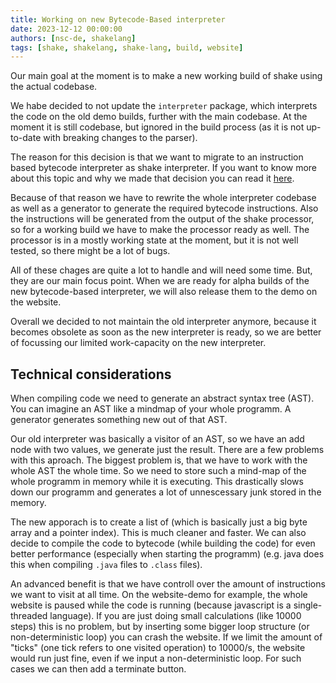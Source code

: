 ```yaml
---
title: Working on new Bytecode-Based interpreter
date: 2023-12-12 00:00:00
authors: [nsc-de, shakelang]
tags: [shake, shakelang, shake-lang, build, website]
---
```


Our main goal at the moment is to make a new working build of shake using the actual codebase. 

We habe decided to not update the `interpreter` package, which interprets the code on the old demo builds, further with the main 
codebase. At the moment it is still codebase, but ignored in the build process (as it is not up-to-date with breaking changes to the 
parser). 

The reason for this decision is that we want to migrate to an instruction based bytecode interpreter as shake interpreter. If you want to know more about this topic and why we made that decision you can read it [here](#technical-considerations).

Because of that reason we have to rewrite the whole interpreter codebase as well as a generator to generate the required bytecode
instructions. Also the instructions will be generated from the output of the shake processor, so for a working build we have to
make the processor ready as well. The processor is in a mostly working state at the moment, but it is not well tested, so there might
be a lot of bugs. 

All of these chages are quite a lot to handle and will need some time. But, they are our main focus point.
When we are ready for alpha builds of the new bytecode-based interpreter, we will also release them to the demo on the website.

Overall we decided to not maintain the old interpreter anymore, because it becomes obsolete as soon as the new interpreter is ready, so
we are better of focussing our limited work-capacity on the new interpreter.

## Technical considerations

When compiling code we need to generate an abstract syntax tree (AST). You can imagine an AST like a mindmap of your whole programm. 
A generator generates something new out of that AST. 

Our old interpreter was basically a visitor of an AST, so we have an add node with two values, we generate just the result. There are a 
few problems with this aproach. The biggest problem is, that we have to work with  the whole AST the whole time. So we need to store such 
a mind-map of the whole programm in memory while it is executing. 
This drastically slows down our programm and generates a lot of unnescessary junk stored in the memory. 

The new apporach is to create a list of (which is basically just a big byte array and a pointer index). This is much cleaner and faster. 
We can also decide to compile the code to bytecode (while building the code) for even better performance (especially when starting the 
programm) (e.g. java does this when compiling `.java` files to `.class` files). 

An advanced benefit is that we have controll over the amount of instructions we want to visit at all time. On the website-demo for 
example, the whole website is paused while the code is running (because javascript is a single-threaded language). If you are just doing 
small calculations (like 10000 steps) this is no problem, but by inserting some bigger loop structure (or non-deterministic loop) you can 
crash the website. If we limit the amount of "ticks" (one tick refers to one visited operation) to 10000/s, the website would run just 
fine, even if we input a non-deterministic loop. For such cases we can then add a terminate button.
